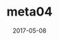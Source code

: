 ---
title: meta04
articlename: >-
  Moderating Effects of Patient Characteristics on the Impact of Financial Incentives
date: '2017-05-08'
summary: >-
  Patient characteristics can have a significant impact on response to incentives and other interventions
authors: >-
  Meredith B. Rosenthal, Andrea B. Troxel, Kevin G. Volpp, Walter F. Stewart, Thomas D. Sequist, James B. Jones, AnneMarie G. Hirsch, Karen Hoffer, Jingsan Zhu, Wenli Wang, Amanda Hodlofski, Darra Finnerty, Jack J. Huang, David A. Asch
source: 'https://journals.sagepub.com/doi/abs/10.1177/1077558717707313'
journal: SAGE
---